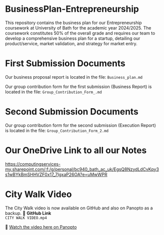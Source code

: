 # BusinessPlan-Entrepreneurship

This repository contains the business plan for our Entrepreneurship coursework at University of Bath for the academic year 2024/2025. The coursework constitutes 50% of the overall grade and requires our team to develop a comprehensive business plan for a startup, detailing our product/service, market validation, and strategy for market entry.
# First Submission Documents
Our business proposal report is located in the file: `Business_plan.md`

Our group contribution form for the first submission (Business Report) is located in the file: `Group_Contribution_Form_.md`
# Second Submission Documents
Our group contribution form for the second submission (Execution Report) is located in the file: `Group_Contribution_Form_2.md`

# Our OneDrive Link to all our Notes

https://computingservices-my.sharepoint.com/:f:/g/personal/bc940_bath_ac_uk/EgsQ8NzydLdCvKpy3s1wBYkBmSHHVZF0x17_7IgxaP26OA?e=uMwWPR

# City Walk Video

The City Walk video is now available on GitHub and also on Panopto as a backup.
📁 **GitHub Link**  
`CITY WALK VIDEO.mp4`

🔗 [Watch the video here on Panopto](https://uniofbath.cloud.panopto.eu/Panopto/Pages/Viewer.aspx?id=0a28ca57-869c-496c-b6a3-b2c700de05ef)
